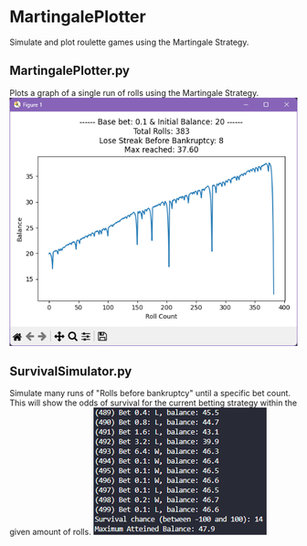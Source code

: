 # MartingalePlotter

Simulate and plot roulette games using the Martingale Strategy. 

## MartingalePlotter.py

Plots a graph of a single run of rolls using the Martingale Strategy. 
![Screenshot](screenshots/MartingalePlotter.png)


## SurvivalSimulator.py

Simulate many runs of "Rolls before bankruptcy" until a specific bet count. 
This will show the odds of survival for the current betting strategy within the given amount of rolls. 
![Screenshot](screenshots/SurvivalSimulator.png)
